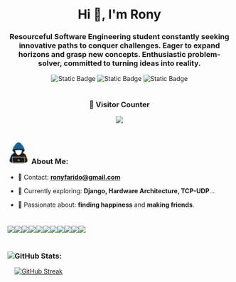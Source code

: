 <div id="header" align="center">
  <h1 align="center"><b>Hi 🤝, I'm Rony</b></h1>
  <h3 align="center">Resourceful Software Engineering student constantly seeking innovative paths to conquer challenges. Eager to expand horizons and grasp new concepts. Enthusiastic problem-solver, committed to turning ideas into reality.</h3>
</div>

<div id="badges" align="center">
  <img alt="Static Badge" src="https://img.shields.io/badge/Innovative-gray">
  <img alt="Static Badge" src="https://img.shields.io/badge/Detail--Oriented-white">
  <img alt="Static Badge" src="https://img.shields.io/badge/Adaptable-gray"><br>
</div>

#

<div id="visitors-counter" align="center">
  <h3 align="center"><b>👥 Visitor Counter</b></h3>
  <p align="center"><img src="https://profile-counter.glitch.me/{Rony7v7}/count.svg"/></p>
</div>

#

### <picture><img src="https://github.com/0xAbdulKhalid/0xAbdulKhalid/raw/main/assets/mdImages/about_me.gif" width="50px"></picture> About Me:

- 💬 Contact: **ronyfarido@gmail.com**

- 🧠 Currently exploring: **Django, Hardware Architecture, TCP-UDP**...

- 🌱 Passionate about: **finding happiness** and **making friends**.

#
<img src="https://cdn.jsdelivr.net/gh/devicons/devicon@latest/icons/git/git-original.svg" width="50px" /><img src="https://cdn.jsdelivr.net/gh/devicons/devicon@latest/icons/java/java-original.svg" width="50px"/><img src="https://cdn.jsdelivr.net/gh/devicons/devicon@latest/icons/rstudio/rstudio-original.svg" width="50px"/><img src="https://cdn.jsdelivr.net/gh/devicons/devicon@latest/icons/python/python-original.svg" width="50px"/><img src="https://cdn.jsdelivr.net/gh/devicons/devicon@latest/icons/javascript/javascript-plain.svg" width="50px" /><img src="https://cdn.jsdelivr.net/gh/devicons/devicon@latest/icons/nodejs/nodejs-original.svg" width="50px"/><img src="https://cdn.jsdelivr.net/gh/devicons/devicon@latest/icons/html5/html5-original.svg" width="50px"/><img src="https://cdn.jsdelivr.net/gh/devicons/devicon@latest/icons/css3/css3-original.svg" width="50px" /><img src="https://cdn.jsdelivr.net/gh/devicons/devicon@latest/icons/figma/figma-original.svg" width="50px" /><img src="https://cdn.jsdelivr.net/gh/devicons/devicon@latest/icons/scala/scala-original.svg" width="50px" /><img src="https://cdn.jsdelivr.net/gh/devicons/devicon@latest/icons/vscode/vscode-original.svg" width="50px"/>
          
#

<img align="left" src="https://media.giphy.com/media/Vf3ZKdillTMOOaOho0/giphy.gif" height="50px"> 
<h3>GitHub Stats: </h3>

[![GitHub Streak](https://github-readme-streak-stats.herokuapp.com?user=Rony7v7&theme=github-dark&hide_border=true&mode=weekly&card_width=1000&background=EBEBEB00)](https://git.io/streak-stats)

<!--
#
<img align="left" src="https://media.giphy.com/media/INchrPyazEMwFDWAWZ/giphy.gif" width="40px"> 
<h3>Coding with: </h3>

<div align = "center">

<img align="left" src="https://media.giphy.com/media/3oKIPnAiaMCws8nOsE/giphy.gif" height="445px"/>

[![spotify-github-profile](https://spotify-github-profile.vercel.app/api/view?uid=12127428121&cover_image=true&theme=default&show_offline=true&background_color=121212&interchange=true&bar_color=347d39&bar_color_cover=true)](https://spotify-github-profile.vercel.app/api/view?uid=12127428121&redirect=true)
-->

</div>
